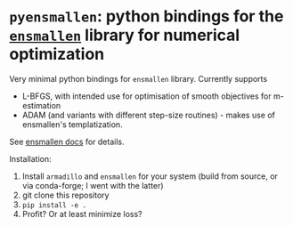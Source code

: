 # `pyensmallen`: python bindings for the [`ensmallen`](https://ensmallen.org/) library for numerical optimization

Very minimal python bindings for `ensmallen` library. Currently supports 
+ L-BFGS, with intended use for optimisation of smooth objectives for m-estimation
+ ADAM (and variants with different step-size routines) - makes use of ensmallen's templatization.

See [ensmallen docs](https://ensmallen.org/docs.html) for details.

Installation:
1. Install `armadillo` and `ensmallen` for your system (build from source, or via conda-forge; I went with the latter)
2. git clone this repository
3. `pip install -e .`
4. Profit? Or at least minimize loss?



